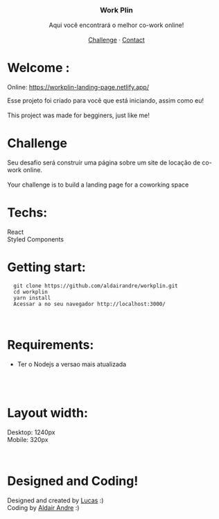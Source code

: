 <br />
<p align="center">
  <h3 align="center">Work Plin</h3>

  <p align="center">
    Aqui você encontrará o melhor co-work online!
       <br />
    <br />
    <a href="https://github.com/lubomfim/work-plin">Challenge</a>
    ·
    <a href="https://www.linkedin.com/in/lubomfim">Contact</a>
  </p>
</p>

# Welcome :

Online: https://workplin-landing-page.netlify.app/

Esse projeto foi criado para você que está iniciando, assim como eu! <br><br>
This project was made for begginers, just like me!

# Challenge

Seu desafio será construir uma página sobre um site de locação de co-work online. <br><br>
Your challenge is to build a landing page for a coworking space

# Techs:

React</br>
Styled Components
# Getting start:

```
  git clone https://github.com/aldairandre/workplin.git
  cd workplin 
  yarn install
  Acessar a no seu navegador http://localhost:3000/ 
```

<br>


# Requirements:

- Ter o Nodejs a versao mais atualizada<br>
<br>
<br>


# Layout width:

Desktop: 1240px<br>
Mobile: 320px

<br>

# Designed and Coding!



Designed and created by <a href="https://github.com/lubomfim">Lucas</a> :)</br>
Coding by <a href="https://www.linkedin.com/in/aldair-andre-8b655b213/">Aldair Andre</a> :)
